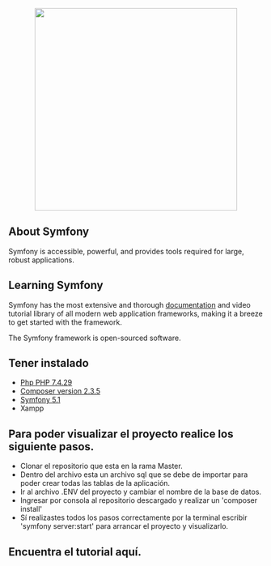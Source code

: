 <p align="center"><a href="https://symfony.com/" target="_blank"><img src="https://encrypted-tbn0.gstatic.com/images?q=tbn:ANd9GcSZZdXxkpRzH_l-vqPPGZT0mCQKg7jyyG4MeQ&usqp=CAU" width="400"></a></p>

## About Symfony

Symfony is accessible, powerful, and provides tools required for large, robust applications.

## Learning Symfony

Symfony has the most extensive and thorough [documentation](https://symfony.com/doc/5.4/frontend/encore/copy-files.html) and video tutorial library of all modern web application frameworks, making it a breeze to get started with the framework.

The Symfony framework is open-sourced software.

## Tener instalado
* [Php PHP 7.4.29](https://computingforgeeks.com/how-to-install-php-on-ubuntu/)
* [Composer version 2.3.5](https://computingforgeeks.com/how-to-install-php-on-ubuntu/](https://getcomposer.org/download/))
* [Symfony 5.1](https://www.osradar.com/install-symfony-ubuntu-20-04/)
* Xampp


## Para poder visualizar el proyecto realice los siguiente pasos.

* Clonar el repositorio que esta en la rama Master.
* Dentro del archivo esta un archivo sql que se debe de importar para poder crear todas las tablas de la aplicación.
* Ir al archivo .ENV del proyecto y cambiar el nombre de la base de datos.
* Ingresar por consola al repositorio descargado y realizar un 'composer install' 
* Sí realizastes todos los pasos correctamente por la terminal escribir 'symfony server:start' para arrancar el proyecto y visualizarlo.

## Encuentra el tutorial aquí.
